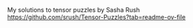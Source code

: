 My solutions to tensor puzzles by Sasha Rush
https://github.com/srush/Tensor-Puzzles?tab=readme-ov-file

